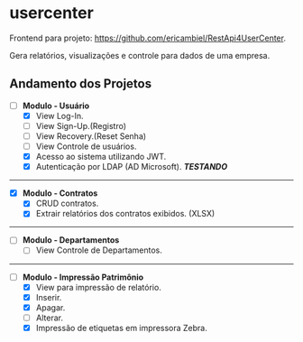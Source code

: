 # usercenter
Frontend para projeto: https://github.com/ericambiel/RestApi4UserCenter.

Gera relatórios, visualizações e controle para dados de uma empresa.

**Andamento dos Projetos**
---

- [ ] **Modulo - Usuário**
   - [x] View Log-In.
   - [ ] View Sign-Up.(Registro)
   - [ ] View Recovery.(Reset Senha)
   - [ ] View Controle de usuários.
   - [x] Acesso ao sistema utilizando JWT.
   - [X] Autenticação por LDAP (AD Microsoft). ***TESTANDO***
   
---

- [x] **Modulo - Contratos**
  - [x] CRUD contratos.
  - [x] Extrair relatórios dos contratos exibidos. (XLSX)

---

- [ ] **Modulo - Departamentos**
   - [ ] View Controle de Departamentos.
   
---

- [ ] **Modulo - Impressão Patrimônio**
   - [x] View para impressão de relatório.
   - [x] Inserir.
   - [X] Apagar.
   - [ ] Alterar.
   - [x] Impressão de etiquetas em impressora Zebra.
